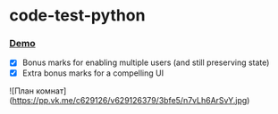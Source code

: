 # code-test-python
### [Demo](https://code-test-python.herokuapp.com)
- [x] Bonus marks for enabling multiple users (and still preserving state)
- [x] Extra bonus marks for a compelling UI

![План комнат]
(https://pp.vk.me/c629126/v629126379/3bfe5/n7vLh6ArSvY.jpg)
